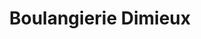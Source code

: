 ---
title: "Boulangierie Dimieux"
url: /tignieu-jameyzieu/boulangierie-dimieux/
shop: boulangerie
---
